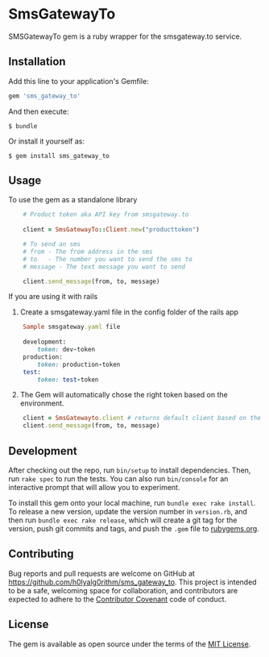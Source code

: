# SmsGatewayTo

SMSGatewayTo gem is a ruby wrapper for the smsgateway.to service.

## Installation

Add this line to your application's Gemfile:

```ruby
gem 'sms_gateway_to'
```

And then execute:

    $ bundle

Or install it yourself as:

    $ gem install sms_gateway_to

## Usage

To use the gem as a standalone library

```ruby
	# Product token aka API key from smsgateway.to 
	
	client = SmsGatewayTo::Client.new("producttoken") 

	# To send an sms 
	# from - The from address in the sms
	# to   - The number you want to send the sms to
	# message - The text message you want to send

	client.send_message(from, to, message)
```

If you are using it with rails


1. Create a smsgateway.yaml file in the config folder of the rails app

```ruby
	Sample smsgateway.yaml file
	
	development:
		token: dev-token
	production:
		token: production-token
	test:
		token: test-token
```

2. The Gem will automatically chose the right token based on the environment.

```ruby
	client = SmsGatewayto.client # returns default client based on the environment
	client.send_message(from, to, message)
```

## Development

After checking out the repo, run `bin/setup` to install dependencies. Then, run `rake spec` to run the tests. You can also run `bin/console` for an interactive prompt that will allow you to experiment.

To install this gem onto your local machine, run `bundle exec rake install`. To release a new version, update the version number in `version.rb`, and then run `bundle exec rake release`, which will create a git tag for the version, push git commits and tags, and push the `.gem` file to [rubygems.org](https://rubygems.org).

## Contributing

Bug reports and pull requests are welcome on GitHub at https://github.com/h0lyalg0rithm/sms_gateway_to. This project is intended to be a safe, welcoming space for collaboration, and contributors are expected to adhere to the [Contributor Covenant](http://contributor-covenant.org) code of conduct.


## License

The gem is available as open source under the terms of the [MIT License](http://opensource.org/licenses/MIT).

